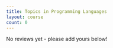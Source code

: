 ```yaml
---
title: Topics in Programming Languages
layout: course
count: 0
---
```


No reviews yet - please add yours below!
